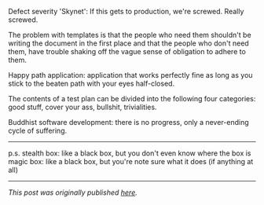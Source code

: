 <!--
.. title: Five leftover thoughts on software testing
.. slug: five-leftover-thoughts-on-software-testing
.. date: 2013-08-03 12:28:32 UTC+02:00
.. tags: software testing, semantics, test management
.. category: test management
.. link: 
.. description:
.. type: text
-->

Defect severity 'Skynet': If this gets to production, we're screwed. Really screwed.

The problem with templates is that the people who need them shouldn't be writing the document in the first place and that the people who don't need them, have trouble shaking off the vague sense of obligation to adhere to them.

Happy path application: application that works perfectly fine as long as you stick to the beaten path with your eyes half-closed.

The contents of a test plan can be divided into the following four categories: good stuff, cover your ass, bullshit, trivialities.

Buddhist software development: there is no progress, only a never-ending cycle of suffering.

<!-- TEASER_END -->

---

p.s. stealth box: like a black box, but you don't even know where the box is  
magic box: like a black box, but you're note sure what it does (if anything at all)

---

*This post was originally published [here](https://testingcurve.wordpress.com/2013/08/03/five-leftover-thoughts-on-software-testing/).*